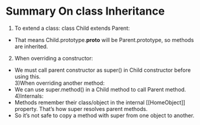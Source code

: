 # Summary On class Inheritance 
1) To extend a class: class Child extends Parent:<br/>
+ That means Child.prototype.__proto__ will be Parent.prototype, so methods are inherited.<br/>
2) When overriding a constructor:<br/>
+ We must call parent constructor as super() in Child constructor before using this.<br/>
3)When overriding another method:<br/>
+ We can use super.method() in a Child method to call Parent method.
4)Internals:<br/>
+ Methods remember their class/object in the internal [[HomeObject]] property. That’s how super 
   resolves parent methods.
+ So it’s not safe to copy a method with super from one object to another.
